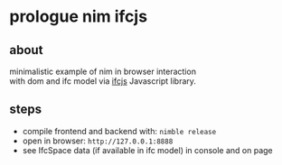 # prologue nim ifcjs

## about
minimalistic example of nim in browser interaction<br>
with dom and ifc model via [ifcjs](https://github.com/IFCjs) Javascript library.

## steps
* compile frontend and backend with: `nimble release`
* open in browser: `http://127.0.0.1:8888`
* see IfcSpace data (if available in ifc model) in console and on page
